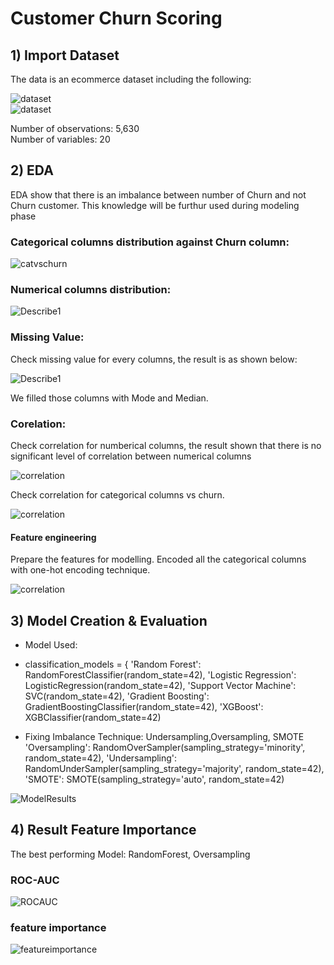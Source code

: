 # Customer Churn Scoring

## 1) Import Dataset
The data is an ecommerce dataset including the following: 

![dataset](Image/dataset.PNG)  
![dataset](Image/datasetschema.PNG)  

Number of observations: 5,630   
Number of variables: 20

## 2) EDA
EDA show that there is an imbalance between number of Churn and not Churn customer. This knowledge will be furthur used during modeling phase
### Categorical columns distribution against Churn column:
![catvschurn](Image/EDANumerical.PNG)  

### Numerical columns distribution:  
![Describe1](Image/numericaldistribution.PNG)

### Missing Value: 

Check missing value for every columns, the result is as shown below:

![Describe1](Image/nullcheck.PNG)

We filled those columns with Mode and Median.

### Corelation: 

Check correlation for numberical columns, the result shown that there is no significant level of correlation between numerical columns

![correlation](Image/corelation.PNG)

Check correlation for categorical columns vs churn.

![correlation](Image/catvschurn.PNG)


#### Feature engineering 
Prepare the features for modelling. Encoded all the categorical columns with one-hot encoding technique.

![correlation](Image/encoded.PNG)

## 3) Model Creation & Evaluation
- Model Used:
- classification_models = {
    'Random Forest': RandomForestClassifier(random_state=42),
    'Logistic Regression': LogisticRegression(random_state=42),
    'Support Vector Machine': SVC(random_state=42),
    'Gradient Boosting': GradientBoostingClassifier(random_state=42),
    'XGBoost': XGBClassifier(random_state=42)
  
- Fixing Imbalance Technique: Undersampling,Oversampling, SMOTE
    'Oversampling': RandomOverSampler(sampling_strategy='minority', random_state=42),
    'Undersampling': RandomUnderSampler(sampling_strategy='majority', random_state=42),
    'SMOTE': SMOTE(sampling_strategy='auto', random_state=42)


![ModelResults](Image/Modelresult.PNG) 
  
## 4) Result Feature Importance
The best performing Model: RandomForest, Oversampling

### ROC-AUC  
![ROCAUC](Image/rocauc.PNG)

### feature importance  
![featureimportance](Image/featureimportant.PNG)

